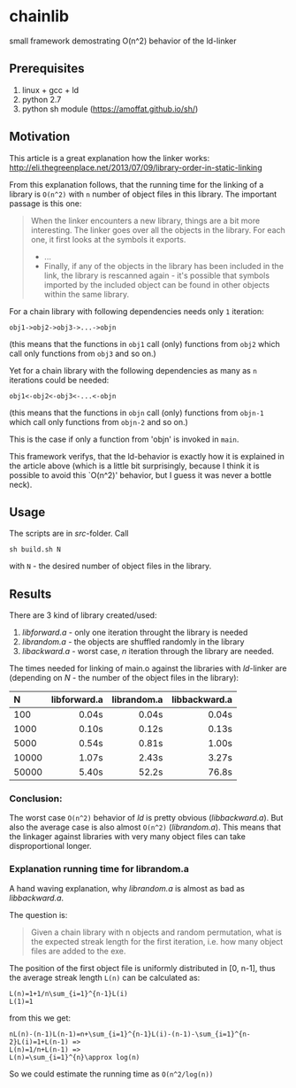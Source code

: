 # chainlib
small framework demostrating O(n^2) behavior of the ld-linker

## Prerequisites

  1. linux + gcc + ld
  2. python 2.7
  3. python sh module (https://amoffat.github.io/sh/)
  
## Motivation
  This article is a great explanation how the linker works: http://eli.thegreenplace.net/2013/07/09/library-order-in-static-linking
  
  From this explanation follows, that the running time for the linking of a library is `O(n^2)` with `n` number of object files in this library. The important passage is this one:
  
  > When the linker encounters a new library, things are a bit more interesting. The linker goes over all the objects in the library. For each one, it first looks at the symbols it exports.
  >   - ...
  >   - Finally, if any of the objects in the library has been included in the link, the library is rescanned again - it's possible that symbols imported by the included object can be found in other objects within the same library.

For a chain library with following dependencies needs only `1` iteration:

    obj1->obj2->obj3->...->objn
    
(this means that the functions in `obj1` call (only) functions from `obj2` which call only functions from `obj3` and so on.)

Yet for a chain library with the following dependencies as many as `n` iterations could be needed: 

    obj1<-obj2<-obj3<-...<-objn

(this means that the functions in `objn` call (only) functions from `objn-1` which call only functions from `objn-2` and so on.)

This is the case if only a function from 'objn' is invoked in `main`. 

This framework verifys, that the ld-behavior is exactly how it is explained in the article above (which is a little bit surprisingly, because I think it is possible to avoid this `O(n^2)' behavior, but I guess it was never a bottle neck).

## Usage

The scripts are in *src*-folder. Call

    sh build.sh N
    
with `N` - the desired number of object files in the library.



## Results

There are 3 kind of library created/used:
   1. *libforward.a* - only one iteration throught the library is needed
   2. *librandom.a* - the objects are shuffled randomly in the library
   3. *libackward.a* - worst case, *n* iteration through the library are needed.
   
 The times needed for linking of main.o against the libraries with *ld*-linker are (depending on *N* - the number of the object files in the library):

|N        | libforward.a | librandom.a | libbackward.a |
|:--------|-------------:|------------:|--------------:|
|100      |     0.04s    |    0.04s    |      0.04s    |
|1000     |    0.10s     |    0.12s    |      0.13s    |
|5000     |    0.54s     |    0.81s    |      1.00s    |
|10000    |    1.07s     |    2.43s    |      3.27s    |
|50000    |    5.40s     |   52.2s     |     76.8s     |

### Conclusion:
The worst case `O(n^2)` behavior of *ld* is pretty obvious (*libbackward.a*). But also the average case is also almost `O(n^2)` (*librandom.a*). This means that the linkager against libraries with very many object files can take disproportional longer. 

### Explanation running time for librandom.a

A hand waving explanation, why *librandom.a* is almost as bad as *libbackward.a*. 

The question is: 
>Given a chain library with n objects and random permutation, what is the expected streak length for the first iteration, i.e. how many object files are added to the exe. 

The position of the first object file is uniformly distributed in [0, n-1], thus the average streak length `L(n)` can be calculated as:

    L(n)=1+1/n\sum_{i=1}^{n-1}L(i)
    L(1)=1
    
from this we get:
    
    nL(n)-(n-1)L(n-1)=n+\sum_{i=1}^{n-1}L(i)-(n-1)-\sum_{i=1}^{n-2}L(i)=1+L(n-1) =>
    L(n)=1/n+L(n-1) =>
    L(n)=\sum_{i=1}^{n}\approx log(n)
    
So we could estimate the running time as `O(n^2/log(n))`
  
